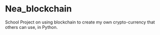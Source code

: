 # Nea_blockchain
School Project on using blockchain to create my own crypto-currency that others can use, in Python.
